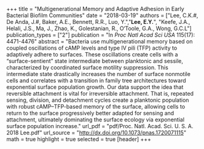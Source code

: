 +++
title = "Multigenerational Memory and Adaptive Adhesion in Early Bacterial Biofilm Communities"
date = "2018-03-19"
authors = ["Lee, C.K.#, De Anda, J.#, Baker, A.E., Bennett, R.R., Luo, Y.","**Lee, E.Y.**", "Keefe, J.A., Helali, J.S., Ma, J., Zhao, K., Golestanian, R., O‘Toole, G.A., Wong, G.C.L"]
publication_types = ["2"]
publication = "In *Proc Natl Acad Sci USA* 115(17): 4471-4476"
abstract = "Bacteria use multigenerational memory based on coupled oscillations of cAMP levels and type IV pili (TFP) activity to adaptively adhere to surfaces. These oscillations create cells with a “surface-sentient” state intermediate between planktonic and sessile, characterized by coordinated surface motility suppression. This intermediate state drastically increases the number of surface nonmotile cells and correlates with a transition in family tree architectures toward exponential surface population growth. Our data support the idea that reversible attachment is vital for irreversible attachment. That is, repeated sensing, division, and detachment cycles create a planktonic population with robust cAMP–TFP-based memory of the surface, allowing cells to return to the surface progressively better adapted for sensing and attachment, ultimately dominating the surface ecology via exponential surface population increase."
url_pdf = "pdf/Proc. Natl. Acad. Sci. U. S. A. 2018 Lee.pdf"
url_source = "http://dx.doi.org/10.1073/pnas.1720071115"
math = true
highlight = true
selected = true
[header]
+++